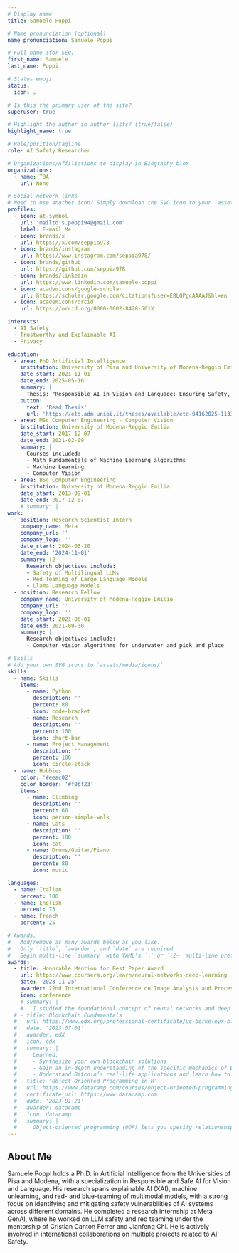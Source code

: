 ```yaml
---
# Display name
title: Samuele Poppi

# Name pronunciation (optional)
name_pronunciation: Samuele Poppi

# Full name (for SEO)
first_name: Samuele
last_name: Poppi

# Status emoji
status:
  icon: ☕️

# Is this the primary user of the site?
superuser: true

# Highlight the author in author lists? (true/false)
highlight_name: true

# Role/position/tagline
role: AI Safety Researcher

# Organizations/Affiliations to display in Biography blox
organizations:
  - name: TBA
    url: None

# Social network links
# Need to use another icon? Simply download the SVG icon to your `assets/media/icons/` folder.
profiles:
  - icon: at-symbol
    url: 'mailto:s.poppi94@gmail.com'
    label: E-mail Me
  - icon: brands/x
    url: https://x.com/seppia978
  - icon: brands/instagram
    url: https://www.instagram.com/seppia978/
  - icon: brands/github
    url: https://github.com/seppia978
  - icon: brands/linkedin
    url: https://www.linkedin.com/samuele-poppi
  - icon: academicons/google-scholar
    url: https://scholar.google.com/citations?user=EBLQPgcAAAAJ&hl=en
  - icon: academicons/orcid
    url: https://orcid.org/0000-0002-8428-501X

interests:
  - AI Safety
  - Trustworthy and Explainable AI
  - Privacy

education:
  - area: PhD Artificial Intelligence
    institution: University of Pisa and University of Modena-Reggio Emilia
    date_start: 2021-11-01
    date_end: 2025-05-16
    summary: |
      Thesis: "Responsible AI in Vision and Language: Ensuring Safety, Ethics, and Transparency in Modern Models
    button:
      text: 'Read Thesis'
      url: 'https://etd.adm.unipi.it/theses/available/etd-04162025-113306/'
  - area: MSc Computer Engineering - Computer Vision
    institution: University of Modena-Reggio Emilia
    date_start: 2017-12-07
    date_end: 2021-02-09
    summary: |
      Courses included:
      - Math Fundamentals of Machine Learning algorithms
      - Machine Learning
      - Computer Vision
  - area: BSc Computer Engineering
    institution: University of Modena-Reggio Emilia
    date_start: 2013-09-01
    date_end: 2017-12-07
    # summary: |
work:
  - position: Research Scientist Intern
    company_name: Meta
    company_url: ''
    company_logo: ''
    date_start: 2024-05-20
    date_end: '2024-11-01'
    summary: |2-
      Research objectives include:
      - Safety of Multilingual LLMs
      - Red Teaming of Large Language Models
      - Llama Language Models
  - position: Research Fellow
    company_name: University of Modena-Reggio Emilia
    company_url: ''
    company_logo: ''
    date_start: 2021-06-01
    date_end: 2021-09-30
    summary: |
      Research objectives include:
      - Computer vision algorithms for underwater and pick and place

# Skills
# Add your own SVG icons to `assets/media/icons/`
skills:
  - name: Skills
    items:
      - name: Python
        description: ''
        percent: 80
        icon: code-bracket
      - name: Research
        description: ''
        percent: 100
        icon: chart-bar
      - name: Project Management
        description: ''
        percent: 100
        icon: circle-stack
  - name: Hobbies
    color: '#eeac02'
    color_border: '#f0bf23'
    items:
      - name: Climbing
        description: ''
        percent: 60
        icon: person-simple-walk
      - name: Cats
        description: ''
        percent: 100
        icon: cat
      - name: Drums/Guitar/Piano
        description: ''
        percent: 80
        icon: music

languages:
  - name: Italian
    percent: 100
  - name: English
    percent: 75
  - name: French
    percent: 25

# Awards.
#   Add/remove as many awards below as you like.
#   Only `title`, `awarder`, and `date` are required.
#   Begin multi-line `summary` with YAML's `|` or `|2-` multi-line prefix and indent 2 spaces below.
awards:
  - title: Honorable Mention for Best Paper Award
    url: https://www.coursera.org/learn/neural-networks-deep-learning
    date: '2023-11-25'
    awarder: 22nd International Conference on Image Analysis and Processing
    icon: conference
    # summary: |
    #   I studied the foundational concept of neural networks and deep learning. By the end, I was familiar with the significant technological trends driving the rise of deep learning; build, train, and apply fully connected deep neural networks; implement efficient (vectorized) neural networks; identify key parameters in a neural network’s architecture; and apply deep learning to your own applications.
  # - title: Blockchain Fundamentals
  #   url: https://www.edx.org/professional-certificate/uc-berkeleyx-blockchain-fundamentals
  #   date: '2023-07-01'
  #   awarder: edX
  #   icon: edx
  #   summary: |
  #     Learned:
  #     - Synthesize your own blockchain solutions
  #     - Gain an in-depth understanding of the specific mechanics of Bitcoin
  #     - Understand Bitcoin’s real-life applications and learn how to attack and destroy Bitcoin, Ethereum, smart contracts and Dapps, and alternatives to Bitcoin’s Proof-of-Work consensus algorithm
  # - title: 'Object-Oriented Programming in R'
  #   url: https://www.datacamp.com/courses/object-oriented-programming-with-s3-and-r6-in-r
  #   certificate_url: https://www.datacamp.com
  #   date: '2023-01-21'
  #   awarder: datacamp
  #   icon: datacamp
  #   summary: |
  #     Object-oriented programming (OOP) lets you specify relationships between functions and the objects that they can act on, helping you manage complexity in your code. This is an intermediate level course, providing an introduction to OOP, using the S3 and R6 systems. S3 is a great day-to-day R programming tool that simplifies some of the functions that you write. R6 is especially useful for industry-specific analyses, working with web APIs, and building GUIs.
---
```


## About Me

Samuele Poppi holds a Ph.D. in Artificial Intelligence from the Universities of Pisa and Modena, with a specialization in Responsible and Safe AI for Vision and Language. His research spans explainable AI (XAI), machine unlearning, and red- and blue-teaming of multimodal models, with a strong focus on identifying and mitigating safety vulnerabilities of AI systems across different domains. He completed a research internship at Meta GenAI, where he worked on LLM safety and red teaming under the mentorship of Cristian Canton Ferrer and Jianfeng Chi. He is actively involved in international collaborations on multiple projects related to AI Safety.
